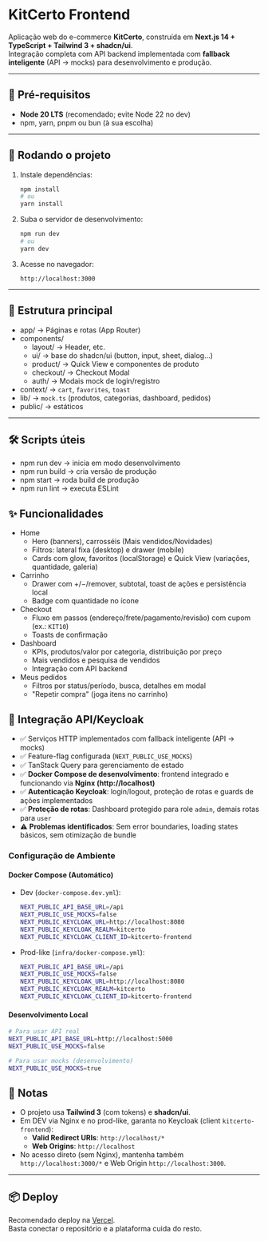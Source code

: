 # KitCerto Frontend

Aplicação web do e-commerce **KitCerto**, construída em **Next.js 14 + TypeScript + Tailwind 3 + shadcn/ui**.  
Integração completa com API backend implementada com **fallback inteligente** (API → mocks) para desenvolvimento e produção.

---

## 🔧 Pré-requisitos

- **Node 20 LTS** (recomendado; evite Node 22 no dev)
- npm, yarn, pnpm ou bun (à sua escolha)

---

## 🚀 Rodando o projeto

1. Instale dependências:
   ```bash
   npm install
   # ou
   yarn install
   ```

2. Suba o servidor de desenvolvimento:
   ```bash
   npm run dev
   # ou
   yarn dev
   ```

3. Acesse no navegador:
   ```
   http://localhost:3000
   ```

---

## 📂 Estrutura principal

- app/ → Páginas e rotas (App Router)
- components/
  - layout/ → Header, etc.
  - ui/ → base do shadcn/ui (button, input, sheet, dialog…)
  - product/ → Quick View e componentes de produto
  - checkout/ → Checkout Modal
  - auth/ → Modais mock de login/registro
- context/ → `cart`, `favorites`, `toast`
- lib/ → `mock.ts` (produtos, categorias, dashboard, pedidos)
- public/ → estáticos

---

## 🛠️ Scripts úteis

- npm run dev → inicia em modo desenvolvimento
- npm run build → cria versão de produção
- npm start → roda build de produção
- npm run lint → executa ESLint

## ✨ Funcionalidades

- Home
  - Hero (banners), carrosséis (Mais vendidos/Novidades)
  - Filtros: lateral fixa (desktop) e drawer (mobile)
  - Cards com glow, favoritos (localStorage) e Quick View (variações, quantidade, galeria)
- Carrinho
  - Drawer com +/−/remover, subtotal, toast de ações e persistência local
  - Badge com quantidade no ícone
- Checkout
  - Fluxo em passos (endereço/frete/pagamento/revisão) com cupom (ex.: `KIT10`)
  - Toasts de confirmação
- Dashboard
  - KPIs, produtos/valor por categoria, distribuição por preço
  - Mais vendidos e pesquisa de vendidos
  - Integração com API backend
- Meus pedidos
  - Filtros por status/período, busca, detalhes em modal
  - "Repetir compra" (joga itens no carrinho)

## 🔌 Integração API/Keycloak

- ✅ Serviços HTTP implementados com fallback inteligente (API → mocks)
- ✅ Feature-flag configurada (`NEXT_PUBLIC_USE_MOCKS`)
- ✅ TanStack Query para gerenciamento de estado
- ✅ **Docker Compose de desenvolvimento**: frontend integrado e funcionando via **Nginx (http://localhost)**
- ✅ **Autenticação Keycloak**: login/logout, proteção de rotas e guards de ações implementados
- ✅ **Proteção de rotas**: Dashboard protegido para role `admin`, demais rotas para `user`
- ⚠️ **Problemas identificados**: Sem error boundaries, loading states básicos, sem otimização de bundle

### Configuração de Ambiente

#### Docker Compose (Automático)
- Dev (`docker-compose.dev.yml`):
  ```bash
  NEXT_PUBLIC_API_BASE_URL=/api
  NEXT_PUBLIC_USE_MOCKS=false
  NEXT_PUBLIC_KEYCLOAK_URL=http://localhost:8080
  NEXT_PUBLIC_KEYCLOAK_REALM=kitcerto
  NEXT_PUBLIC_KEYCLOAK_CLIENT_ID=kitcerto-frontend
  ```
- Prod-like (`infra/docker-compose.yml`):
  ```bash
  NEXT_PUBLIC_API_BASE_URL=/api
  NEXT_PUBLIC_USE_MOCKS=false
  NEXT_PUBLIC_KEYCLOAK_URL=http://localhost:8080
  NEXT_PUBLIC_KEYCLOAK_REALM=kitcerto
  NEXT_PUBLIC_KEYCLOAK_CLIENT_ID=kitcerto-frontend
  ```

#### Desenvolvimento Local
```bash
# Para usar API real
NEXT_PUBLIC_API_BASE_URL=http://localhost:5000
NEXT_PUBLIC_USE_MOCKS=false

# Para usar mocks (desenvolvimento)
NEXT_PUBLIC_USE_MOCKS=true
```

## 📝 Notas

- O projeto usa **Tailwind 3** (com tokens) e **shadcn/ui**.
- Em DEV via Nginx e no prod-like, garanta no Keycloak (client `kitcerto-frontend`):
  - **Valid Redirect URIs**: `http://localhost/*`
  - **Web Origins**: `http://localhost`
- No acesso direto (sem Nginx), mantenha também `http://localhost:3000/*` e Web Origin `http://localhost:3000`.

---

## 📦 Deploy

Recomendado deploy na [Vercel](https://vercel.com/).  
Basta conectar o repositório e a plataforma cuida do resto.

